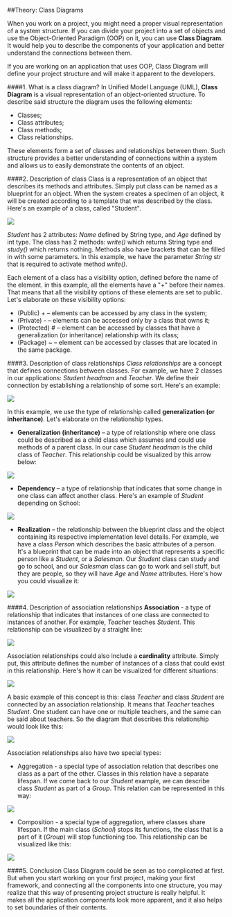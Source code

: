 ##Theory: Class Diagrams

When you work on a project, you might need a proper visual
representation of a system structure. If you can divide your
project into a set of objects and use the Object-Oriented Paradigm (OOP)
on it, you can use **Class Diagram**. It would help you to describe the 
components of your application and better understand the 
connections between them.

If you are working on an application that uses OOP, Class Diagram
will define your project structure and will make it apparent to the 
developers.


####1. What is a class diagram?
In Unified Model Language (UML), **Class Diagram** is a visual
representation of an object-oriented structure. To describe said
structure the diagram uses the following elements:
- Classes;
- Class attributes;
- Class methods;
- Class relationships.

These elements form a set of classes and relationships between
them. Such structure provides a better understanding of 
connections within a system and allows us to easily demonstrate
the contents of an object.

####2. Description of class
Class is a representation of an object that describes its methods
and attributes. Simply put class can be named as a blueprint for
an object. When the system creates a specimen of an object, it
will be created according to a template that was described by the
class. Here's an example of a class, called "Student".

![](https://ucarecdn.com/4e93433f-a3d6-4a59-b95a-197dd01956b1/)

_Student_ has 2 attributes: _Name_ defined by String type, and _Age_
defined by int type. The class has 2 methods: _write()_ which
returns String type and _study()_ which returns nothing. Methods
also have brackets that can be filled in with some parameters. In
this example, we have the parameter _String_ str that is required to
activate method _write()_.

Each element of a class has a visibility option, defined before the 
name of the element. in this example, all the elements have a "+"
before their names. That means that all the visibility options of 
these elements are set to public. Let's elaborate on these visibility
options:
- (Public) + – elements can be accessed by any class in the
  system;
- (Private) - – elements can be accessed only by a class that
  owns it;
- (Protected) # – element can be accessed by classes that
  have a generalization (or inheritance) relationship with its
  class;
- (Package) ~ – element can be accessed by classes that are
  located in the same package.

####3. Description of class relationships
_Class relationships_ are a concept that defines connections
between classes. For example, we have 2 classes in our
applications: _Student headman_ and _Teacher_. We define their
connection by establishing a relationship of some sort. Here's an
example:

![](https://ucarecdn.com/0d7e90c4-8ad4-40c2-96a8-aa5c6a369af5/)

In this example, we use the type of relationship called
**generalization (or inheritance)**. Let's elaborate on the relationship
types.

- **Generalization (inheritance)** – a type of relationship where
  one class could be described as a child class which assumes
  and could use methods of a parent class. In our case _Student
  headman_ is the child class of _Teacher_. This relationship could
  be visualized by this arrow below:

![](https://ucarecdn.com/d3c4b587-4f62-4914-b58d-168e24fba828/)

- **Dependency** – a type of relationship that indicates that some
  change in one class can affect another class. Here's an
  example of _Student_ depending on School:

![](https://ucarecdn.com/5fae5232-59fe-4058-ba9d-865e11da5095/) 

- **Realization** – the relationship between the blueprint class
  and the object containing its respective implementation
  level details. For example, we have a class _Person_ which
  describes the basic attributes of a person. It's a blueprint
  that can be made into an object that represents a specific
  person like a _Student_, or a _Salesman_. Our _Student_ class can
  study and go to school, and our _Salesman_ class can go to
  work and sell stuff, but they are people, so they will have
  _Age_ and _Name_ attributes. Here's how you could visualize it:

![](https://ucarecdn.com/b98bd8df-9db7-490c-9283-a14f87355678/) 

####4. Description of association relationships
**Association** - a type of relationship that indicates that instances
of one class are connected to instances of another. For example,
_Teacher_ teaches _Student_. This relationship can be visualized by a 
straight line:

![](https://ucarecdn.com/5ee2f4d4-92c6-4c2f-b93c-965194c91271/)

Association relationships could also include a **cardinality** attribute.
Simply put, this attribute defines the number of instances of a 
class that could exist in this relationship. Here's how it can be
visualized for different situations:

![](https://ucarecdn.com/1f35163c-b76b-404f-b2cf-d6f7cd459e3a/)

A basic example of this concept is this: class _Teacher_ and class
_Student_ are connected by an association relationship. It means
that _Teacher_ teaches _Student_. One student can have one or 
multiple teachers, and the same can be said about teachers. So
the diagram that describes this relationship would look like this:

![](https://ucarecdn.com/f3eae881-ffd9-4d6a-add7-9451ed0426b9/)

Association relationships also have two special types:
- Aggregation - a special type of association relation that
  describes one class as a part of the other. Classes in this
  relation have a separate lifespan. If we come back to our
  _Student_ example, we can describe class _Student_ as part of a
  _Group_. This relation can be represented in this way:

![](https://ucarecdn.com/e876ec6f-8bef-4277-a367-1118233a49d2/)

- Composition - a special type of aggregation, where classes
  share lifespan. If the main class (_School_) stops its functions,
  the class that is a part of it (_Group_) will stop functioning too.
  This relationship can be visualized like this:

![](https://ucarecdn.com/0a45dc25-11ce-496e-99e9-3b062d09909c/)

####5. Conclusion
Class Diagram could be seen as too complicated at first. But when
you start working on your first project, making your first
framework, and connecting all the components into one structure,
you may realize that this way of presenting project structure is 
really helpful. It makes all the application components look more
apparent, and it also helps to set boundaries of their contents.
